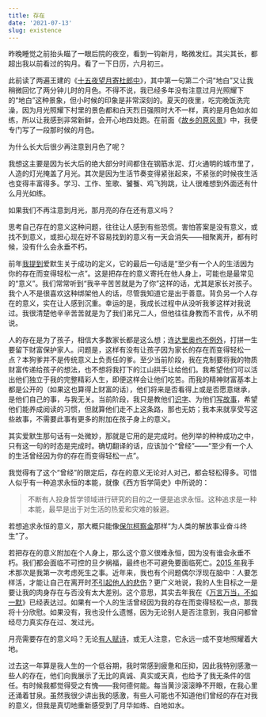 ```yaml
---
title: 存在
date: '2021-07-13'
slug: existence
---
```


昨晚睡觉之前抬头瞄了一眼后院的夜空，看到一钩新月，略微发红。其尖其长，都超出我以前看过的钩月。看了一下日历，六月初三。

此前读了两遍王建的《[十五夜望月寄杜郎中](https://baike.baidu.com/item/%E5%8D%81%E4%BA%94%E5%A4%9C%E6%9C%9B%E6%9C%88%E5%AF%84%E6%9D%9C%E9%83%8E%E4%B8%AD/9900950)》，其中第一句第二个词“地白”又让我稍微回忆了两分钟儿时的月色。不得不说，我已经多年没有注意过月光照耀下的“地白”这种景象，但小时候的印象是非常深刻的。夏天的夜里，吃完晚饭洗完澡，因为月光照耀下村里的景色都和白天烈日强照时大不一样，真的是月色如水如练，所以让我感到非常新鲜，会开心地四处跑。在前面《[故乡的原风景](/cn/2021/07/hometown-scene/)》中，我便专门写了一段那时候的月色。

为什么长大后很少再注意到月色了呢？

我想这主要是因为长大后的绝大部分时间都住在钢筋水泥、灯火通明的城市里了，人造的灯光掩盖了月光。其次是因为生活节奏变得紧张起来，不紧张的时候夜生活也变得丰富得多。学习、工作、笙歌、饕餮、鸡飞狗跳，让人很难想到外面还有什么月光如练。

如果我们不再注意到月光，那月亮的存在还有意义吗？

思考自己存在的意义这种问题，往往让人感到有些恐慌。害怕答案是没有意义，或找不到意义，或担心现在好不容易找到的意义有一天会消失——相聚离开，都有时候，没有什么会永垂不朽。

前年[我提到](/cn/2019/01/what-is-success/)爱默生关于成功的定义，它的最后一句话是“至少有一个人的生活因为你的存在而变得轻松一点”。这是把存在的意义寄托在他人身上，可能也是最常见的“意义”。我们常常听到“我辛辛苦苦就是为了你”这样的话，尤其是家长对孩子。我个人不是很喜欢这种绑架他人的话，尽管我知道它是出于善意。背负另一个人存在的意义，实在让人感到沉重。幸运的是，我成长过程中从没听我爹这样对我说过。我很清楚他辛辛苦苦就是为了我们弟兄二人，但他往往身教而不言传，从不明说。

人的存在是为了孩子，相信大多数家长都是这么想；连[达里奥也不例外](/cn/2020/07/principles-notes/#5-%E7%BB%88%E6%9E%81%E6%81%A9%E6%83%A0-1995-2010%E5%B9%B4)，打拼一生要留下财富保护家人。问题是，这样有没有让孩子因为家长的存在而变得轻松一点？本狗爹并不是传统意义上负责任的爹。至少当前阶段，我在克制要将我的物质财富传递给孩子的想法，也不想将我打下的江山拱手让给他们。我希望他们可以活出他们独立于我的完整精彩人生，即便这样会让他们吃苦。而我的精神财富基本上都是公开的（如果这也算得上财富的话），他们将来是否看得上或是否愿意继承，是他们自己的事，与我无关。当前阶段，我只是教他们[识字](/cn/kids/2021/02/chars/)、为他们[写故事](/cn/kids/2019/11/tale/)，希望他们能养成阅读的习惯，但就算他们走不上这条路，那也无妨；我本来就享受写这些故事，不需要此事有更多的附加在孩子身上的意义。

其实爱默生那句话有一处微妙，那就是它用的是完成时。他列举的种种成功之中，只有这一句的时态是完成时。确切翻译的话，应该加个“曾经”——“至少有一个人的生活曾经因为你的存在而变得轻松一点”。

我觉得有了这个“曾经”的限定后，存在的意义无论对人对己，都会轻松得多。可惜人似乎有一种追求永恒的本能，就像《西方哲学简史》中所说的：

> 不断有人投身哲学领域进行研究的目的之一便是追求永恒。这种追求是一种本能，最早是出于对生活的热爱和灾难的躲避。

若想追求永恒的意义，那大概只能像[保尔柯察金](/cn/2014/12/the-gadfly/)那样“为人类的解放事业奋斗终生”了。

若把存在的意义附加在个人身上，那么这个意义很难永恒，因为没有谁会永垂不朽。我们都会面临不可控的旦夕祸福，最终也不可避免要面临死亡。[2015 年](/cn/2017/01/blog/)我手术那次是我第一次考虑死生之事。近年来，我也有个问题偶尔浮现在脑中：人要怎样活，才能让自己在离开时[不引起他人的悲伤](/cn/2019/08/restless/)？更广义地说，我的人生目标之一是要让我的肉身存在与否没有太大差别。这个意思，其实去年我在《[万言万当，不如一默](/cn/2020/07/silence/)》已经表达过。如果有一个人的生活曾经因为我的存在而变得轻松一点，那我将十分欣慰。如果没有，我也没什么遗憾，因为无论别人是否注意到，我自问都曾经尽力真实存在过、发过光。

月亮需要存在的意义吗？无论[有人赋诗](/cn/2020/07/same-world/)，或无人注意，它永远一成不变地照耀着大地。

过去这一年算是我人生的一个低谷期，我时常感到疲惫和压抑，因此我特别感激一些人的存在，他们向我展示了无比的真诚、真实或天真，也给予了我无条件的信任。有时候我都觉得受之有愧——我何德何能。每当黄沙滚滚睁不开眼，在我心里还涌着甘泉。虽然我很少讲出我的感激，有些人可能也不知道他们曾经的存在对我的意义，但我是真切地重新感受到了月华如练、白地如水。
